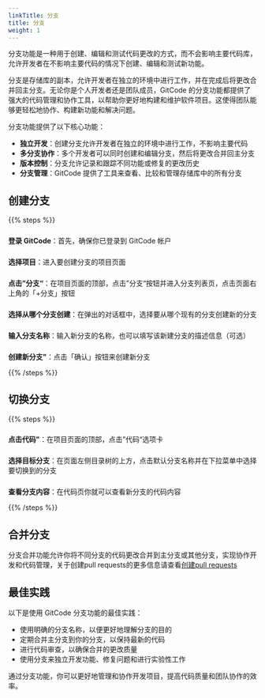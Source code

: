 ```yaml
---
linkTitle: 分支
title: 分支
weight: 1
---
```


分支功能是一种用于创建、编辑和测试代码更改的方式，而不会影响主要代码库，允许开发者在不影响主要代码的情况下创建、编辑和测试新功能。

分支是存储库的副本，允许开发者在独立的环境中进行工作，并在完成后将更改合并回主分支。无论你是个人开发者还是团队成员，GitCode 的分支功能都提供了强大的代码管理和协作工具，以帮助你更好地构建和维护软件项目。这使得团队能够更轻松地协作、构建新功能和解决问题。

分支功能提供了以下核心功能：

- **独立开发**：创建分支允许开发者在独立的环境中进行工作，不影响主要代码
- **多分支协作**：多个开发者可以同时创建和编辑分支，然后将更改合并回主分支
- **版本控制**：分支允许记录和跟踪不同功能或修复的更改历史
- **分支管理**：GitCode 提供了工具来查看、比较和管理存储库中的所有分支

## 创建分支

{{% steps %}}

### 
**登录 GitCode**：首先，确保你已登录到 GitCode 帐户

### 
**选择项目**：进入要创建分支的项目页面

### 
**点击”分支“**：在项目页面的顶部，点击”分支“按钮并进入分支列表页，点击页面右上角的「+分支」按钮

### 
**选择从哪个分支创建**：在弹出的对话框中，选择要从哪个现有的分支创建新的分支

### 
**输入分支名称**：输入新分支的名称，也可以填写该新建分支的描述信息（可选）

### 
**创建新分支"**：点击「确认」按钮来创建新分支

{{% /steps %}}

## 切换分支

{{% steps %}}

### 
**点击代码"**：在项目页面的顶部，点击”代码“选项卡

### 
**选择目标分支**：在页面左侧目录树的上方，点击默认分支名称并在下拉菜单中选择要切换到的分支

### 
**查看分支内容**：在代码页你就可以查看新分支的代码内容

{{% /steps %}}

## 合并分支

分支合并功能允许你将不同分支的代码更改合并到主分支或其他分支，实现协作开发和代码管理，关于创建pull requests的更多信息请查看[创建pull requests](../../../pulls/create-pr)

## 最佳实践

以下是使用 GitCode 分支功能的最佳实践：

- 使用明确的分支名称，以便更好地理解分支的目的
- 定期合并主分支到你的分支，以保持最新的代码
- 进行代码审查，以确保合并的更改质量
- 使用分支来独立开发功能、修复问题和进行实验性工作

通过分支功能，你可以更好地管理和协作开发项目，提高代码质量和团队协作的效率。